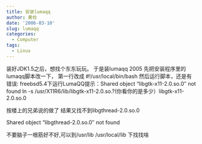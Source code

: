 ```yaml
---
title: 安装lumaqq
author: 黄俭
date: '2006-03-10'
slug: lumaqq
categories:
  - Computer
tags:
  - Linux
---
```

装好JDK1.5之后，想找个东东玩玩。
于是装lumaqq 2005
先把安装程序里的lumaqq脚本改一下， 第一行改成
#!/usr/local/bin/bash
然后运行脚本，还是有错误:
freebsd5.4下运行LumaQQ提示：Shared object “libgtk-x11-2.0.so.0″ not found
ln -s /usr/X11R6/lib/libgtk-x11-2.0.so.?(你看你的是多少）libgtk-x11-2.0.so.0

按楼上的兄弟说的做了
结果又找不到libgthread-2.0.so.0

Shared object “libgthread-2.0.so.0″ not found

不要脑子一根筋好不好,可以到/usr/lib /usr/local/lib 下找找啥